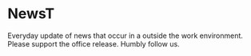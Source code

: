 # NewsT
Everyday update of news that occur in a outside the work environment. Please support the office release. Humbly follow us.
